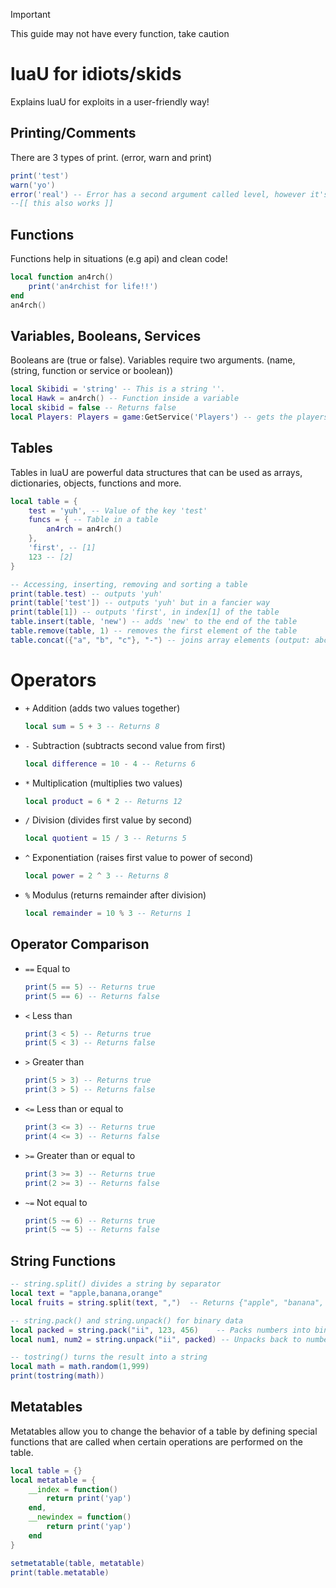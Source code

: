 > [!IMPORTANT]
> This guide may not have every function, take caution

# luaU for idiots/skids
Explains luaU for exploits in a user-friendly way!

## Printing/Comments
There are 3 types of print. (error, warn and print)
```lua
print('test')
warn('yo')
error('real') -- Error has a second argument called level, however it's not necessary! This is a comment also.
--[[ this also works ]]
```

## Functions
Functions help in situations (e.g api) and clean code!
```lua
local function an4rch()
    print('an4rchist for life!!')
end
an4rch()
```

## Variables, Booleans, Services
Booleans are (true or false). Variables require two arguments. (name, (string, function or service or boolean))
```lua
local Skibidi = 'string' -- This is a string ''.
local Hawk = an4rch() -- Function inside a variable
local skibid = false -- Returns false
local Players: Players = game:GetService('Players') -- gets the players service
```

## Tables
Tables in luaU are powerful data structures that can be used as arrays, dictionaries, objects, functions and more.
```lua
local table = {
    test = 'yuh', -- Value of the key 'test'
    funcs = { -- Table in a table
        an4rch = an4rch()
    },
    'first', -- [1]
    123 -- [2]
}

-- Accessing, inserting, removing and sorting a table
print(table.test) -- outputs 'yuh'
print(table['test']) -- outputs 'yuh' but in a fancier way
print(table[1]) -- outputs 'first', in index[1] of the table
table.insert(table, 'new') -- adds 'new' to the end of the table
table.remove(table, 1) -- removes the first element of the table
table.concat({"a", "b", "c"}, "-") -- joins array elements (output: abc)
```

# Operators
- `+` Addition (adds two values together)

  ```lua
  local sum = 5 + 3 -- Returns 8
  ```
- `-` Subtraction (subtracts second value from first)

  ```lua
  local difference = 10 - 4 -- Returns 6
  ```
- `*` Multiplication (multiplies two values)

  ```lua
  local product = 6 * 2 -- Returns 12
  ```
- `/` Division (divides first value by second)

  ```lua
  local quotient = 15 / 3 -- Returns 5
  ```
- `^` Exponentiation (raises first value to power of second)

  ```lua
  local power = 2 ^ 3 -- Returns 8
  ```
- `%` Modulus (returns remainder after division)

  ```lua
  local remainder = 10 % 3 -- Returns 1
  ```

## Operator Comparison
- `==` Equal to

  ```lua
  print(5 == 5) -- Returns true
  print(5 == 6) -- Returns false
  ```
- `<` Less than

  ```lua
  print(3 < 5) -- Returns true
  print(5 < 3) -- Returns false
  ```
- `>` Greater than

  ```lua
  print(5 > 3) -- Returns true
  print(3 > 5) -- Returns false
  ```
- `<=` Less than or equal to

  ```lua
  print(3 <= 3) -- Returns true
  print(4 <= 3) -- Returns false
  ```
- `>=` Greater than or equal to

  ```lua
  print(3 >= 3) -- Returns true
  print(2 >= 3) -- Returns false
  ```
- `~=` Not equal to

  ```lua
  print(5 ~= 6) -- Returns true
  print(5 ~= 5) -- Returns false
  ```
## String Functions
```lua
-- string.split() divides a string by separator
local text = "apple,banana,orange"
local fruits = string.split(text, ",")  -- Returns {"apple", "banana", "orange"}

-- string.pack() and string.unpack() for binary data
local packed = string.pack("ii", 123, 456)    -- Packs numbers into binary
local num1, num2 = string.unpack("ii", packed) -- Unpacks back to numbers

-- tostring() turns the result into a string
local math = math.random(1,999)
print(tostring(math))
```

## Metatables
Metatables allow you to change the behavior of a table by defining special functions that are called when certain operations are performed on the table.
```lua
local table = {}
local metatable = {
    __index = function()
        return print('yap')
    end,
    __newindex = function()
        return print('yap')
    end
}

setmetatable(table, metatable)
print(table.metatable)
```